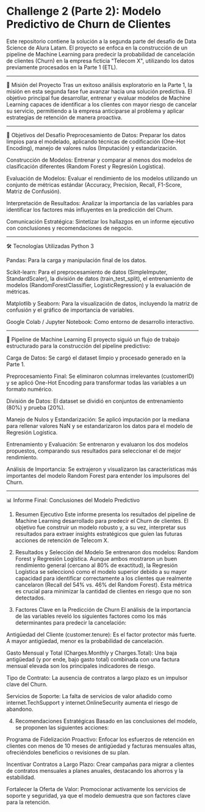 # Challenge 2 (Parte 2): Modelo Predictivo de Churn de Clientes
Este repositorio contiene la solución a la segunda parte del desafío de Data Science de Alura Latam. El proyecto se enfoca en la construcción de un pipeline de Machine Learning para predecir la probabilidad de cancelación de clientes (Churn) en la empresa ficticia "Telecom X", utilizando los datos previamente procesados en la Parte 1 (ETL).
______________________________________________________
🎯 Misión del Proyecto
Tras un exitoso análisis exploratorio en la Parte 1, la misión en esta segunda fase fue avanzar hacia una solución predictiva. El objetivo principal fue desarrollar, entrenar y evaluar modelos de Machine Learning capaces de identificar a los clientes con mayor riesgo de cancelar su servicio, permitiendo a la empresa anticiparse al problema y aplicar estrategias de retención de manera proactiva.
_________________________________________________
🧠 Objetivos del Desafío
Preprocesamiento de Datos: Preparar los datos limpios para el modelado, aplicando técnicas de codificación (One-Hot Encoding), manejo de valores nulos (Imputación) y estandarización.

Construcción de Modelos: Entrenar y comparar al menos dos modelos de clasificación diferentes (Random Forest y Regresión Logística).

Evaluación de Modelos: Evaluar el rendimiento de los modelos utilizando un conjunto de métricas estándar (Accuracy, Precision, Recall, F1-Score, Matriz de Confusión).

Interpretación de Resultados: Analizar la importancia de las variables para identificar los factores más influyentes en la predicción del Churn.

Comunicación Estratégica: Sintetizar los hallazgos en un informe ejecutivo con conclusiones y recomendaciones de negocio.
__________________________________________________
🛠️ Tecnologías Utilizadas
Python 3

Pandas: Para la carga y manipulación final de los datos.

Scikit-learn: Para el preprocesamiento de datos (SimpleImputer, StandardScaler), la división de datos (train_test_split), el entrenamiento de modelos (RandomForestClassifier, LogisticRegression) y la evaluación de métricas.

Matplotlib y Seaborn: Para la visualización de datos, incluyendo la matriz de confusión y el gráfico de importancia de variables.

Google Colab / Jupyter Notebook: Como entorno de desarrollo interactivo.
__________________________________________________
🚀 Pipeline de Machine Learning
El proyecto siguió un flujo de trabajo estructurado para la construcción del pipeline predictivo:

Carga de Datos: Se cargó el dataset limpio y procesado generado en la Parte 1.

Preprocesamiento Final: Se eliminaron columnas irrelevantes (customerID) y se aplicó One-Hot Encoding para transformar todas las variables a un formato numérico.

División de Datos: El dataset se dividió en conjuntos de entrenamiento (80%) y prueba (20%).

Manejo de Nulos y Estandarización: Se aplicó imputación por la mediana para rellenar valores NaN y se estandarizaron los datos para el modelo de Regresión Logística.

Entrenamiento y Evaluación: Se entrenaron y evaluaron los dos modelos propuestos, comparando sus resultados para seleccionar el de mejor rendimiento.

Análisis de Importancia: Se extrajeron y visualizaron las características más importantes del modelo Random Forest para entender los impulsores del Churn.
___________________________________________________________
📊 Informe Final: Conclusiones del Modelo Predictivo
1. Resumen Ejecutivo
Este informe presenta los resultados del pipeline de Machine Learning desarrollado para predecir el Churn de clientes. El objetivo fue construir un modelo robusto y, a su vez, interpretar sus resultados para extraer insights estratégicos que guíen las futuras acciones de retención de Telecom X.

2. Resultados y Selección del Modelo
Se entrenaron dos modelos: Random Forest y Regresión Logística. Aunque ambos mostraron un buen rendimiento general (cercano al 80% de exactitud), la Regresión Logística se seleccionó como el modelo superior debido a su mayor capacidad para identificar correctamente a los clientes que realmente cancelaron (Recall del 54% vs. 46% del Random Forest). Esta métrica es crucial para minimizar la cantidad de clientes en riesgo que no son detectados.

3. Factores Clave en la Predicción de Churn
El análisis de la importancia de las variables reveló los siguientes factores como los más determinantes para predecir la cancelación:

Antigüedad del Cliente (customer.tenure): Es el factor protector más fuerte. A mayor antigüedad, menor es la probabilidad de cancelación.

Gasto Mensual y Total (Charges.Monthly y Charges.Total): Una baja antigüedad (y por ende, bajo gasto total) combinada con una factura mensual elevada son los principales indicadores de riesgo.

Tipo de Contrato: La ausencia de contratos a largo plazo es un impulsor clave del Churn.

Servicios de Soporte: La falta de servicios de valor añadido como internet.TechSupport y internet.OnlineSecurity aumenta el riesgo de abandono.

4. Recomendaciones Estratégicas
Basado en las conclusiones del modelo, se proponen las siguientes acciones:

Programa de Fidelización Proactivo: Enfocar los esfuerzos de retención en clientes con menos de 10 meses de antigüedad y facturas mensuales altas, ofreciéndoles beneficios o revisiones de su plan.

Incentivar Contratos a Largo Plazo: Crear campañas para migrar a clientes de contratos mensuales a planes anuales, destacando los ahorros y la estabilidad.

Fortalecer la Oferta de Valor: Promocionar activamente los servicios de soporte y seguridad, ya que el modelo demuestra que son factores clave para la retención.
